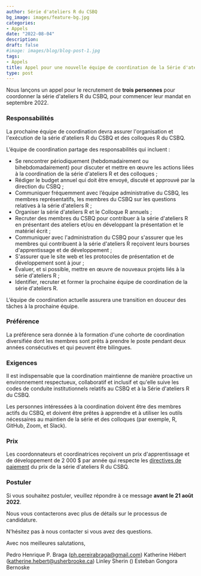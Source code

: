 ```yaml
---
author: Série d'ateliers R du CSBQ
bg_image: images/feature-bg.jpg
categories:
- Appels
date: "2022-08-04"
description: 
draft: false
#image: images/blog/blog-post-1.jpg
tags:
- Appels
title: Appel pour une nouvelle équipe de coordination de la Série d'ateliers R
type: post
---
```


Nous lançons un appel pour le recrutement de <b>trois personnes</b> pour coordonner la série d'ateliers R du CSBQ, pour commencer leur mandat en septembre 2022.

### Responsabilités
 
La prochaine équipe de coordination devra assurer l'organisation et l'exécution de la série d'ateliers R du CSBQ et des colloques R du CSBQ. 
 
L’équipe de coordination partage des responsabilités qui incluent :

+ Se rencontrer périodiquement (hebdomadairement ou bihebdomadairement) pour discuter et mettre en œuvre les actions liées à la coordination de la série d'ateliers R et des colloques ;
+ Rédiger le budget annuel qui doit être envoyé, discuté et approuvé par la direction du CSBQ ;
+ Communiquer fréquemment avec l’équipe administrative du CSBQ, les membres représentatifs, les membres du CSBQ sur les questions relatives à la série d'ateliers R ;
+ Organiser la série d'ateliers R et le Colloque R annuels ;
+ Recruter des membres du CSBQ pour contribuer à la série d'ateliers R en présentant des ateliers et/ou en développant la présentation et le matériel écrit ;
+ Communiquer avec l'administration du CSBQ pour s'assurer que les membres qui contribuent à la série d'ateliers R reçoivent leurs bourses d'apprentissage et de développement ;
+ S'assurer que le site web et les protocoles de présentation et de développement sont à jour ;
+ Évaluer, et si possible, mettre en œuvre de nouveaux projets liés à la série d'ateliers R ;
+ Identifier, recruter et former la prochaine équipe de coordination de la série d'ateliers R.
 
L’équipe de coordination actuelle assurera une transition en douceur des tâches à la prochaine équipe.

### Préférence
 
La préférence sera donnée à la formation d'une cohorte de coordination diversifiée dont les membres sont prêts à prendre le poste pendant deux années consécutives et qui peuvent être bilingues.

### Exigences
 
Il est indispensable que la coordination maintienne de manière proactive un environnement respectueux, collaboratif et inclusif et qu'elle suive les codes de conduite institutionnels relatifs au CSBQ et à la Série d'ateliers R du CSBQ.
 
Les personnes intéressées à la coordination doivent être des membres actifs du CSBQ, et doivent être prêtes à apprendre et à utiliser les outils nécessaires au maintien de la série et des colloques (par exemple, R, GitHub, Zoom, et Slack).

### Prix
 
Les coordonnateurs et coordinatrices reçoivent un prix d'apprentissage et de développement de 2 000 $ par année qui respecte les <a href = "https://r.qcbs.ca/presenter-developer-protocol/payment-fr.html">directives de paiement</a> du prix de la série d'ateliers R du CSBQ.
 
### Postuler
 
Si vous souhaitez postuler, veuillez répondre à ce message <b>avant le 21 août 2022</b>.
 
Nous vous contacterons avec plus de détails sur le processus de candidature.
 
N'hésitez pas à nous contacter si vous avez des questions.
 
Avec nos meilleures salutations,
 
Pedro Henrique P. Braga (ph.pereirabraga@gmail.com)
Katherine Hébert (katherine.hebert@usherbrooke.ca)
Linley Sherin ()
Esteban Gongora Bernoske
